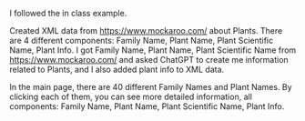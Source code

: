 I followed the in class example.

Created XML data from https://www.mockaroo.com/ about Plants. There are 4 different components: Family Name, Plant Name, Plant Scientific Name, Plant Info. I got Family Name, 
Plant Name, Plant Scientific Name from https://www.mockaroo.com/ and asked ChatGPT to create me information related to Plants, and I also added plant info to XML data.

In the main page, there are 40 different Family Names and Plant Names. By clicking each of them, you can see more detailed information, all components: Family Name, Plant Name,
Plant Scientific Name, Plant Info.
